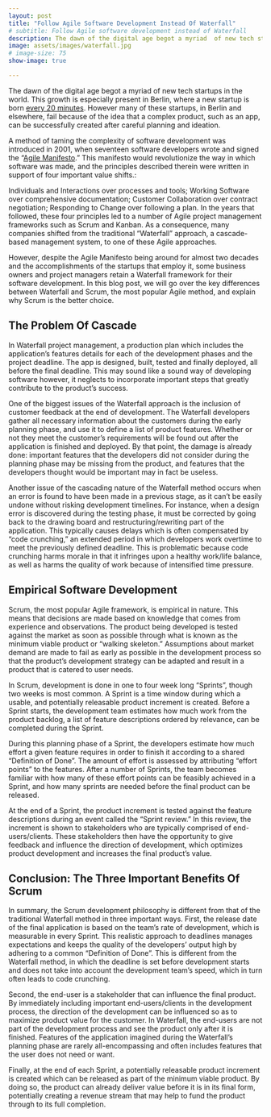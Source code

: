 ```yaml
---
layout: post
title: "Follow Agile Software Development Instead Of Waterfall"
# subtitle: Follow Agile software development instead of Waterfall
description: The dawn of the digital age begot a myriad  of new tech startups in  the world. This growth is especially present in Berlin, where a new startup is born every 20 minutes. However many of these startups, in Berlin and elsewhere, fail because of the idea that a complex product, such as an app, can be successfully created after careful planning and ideation.
image: assets/images/waterfall.jpg
# image-size: 75
show-image: true

---
```


The dawn of the digital age begot a myriad  of new tech startups in  the world. This growth is especially present in Berlin, where a new startup is born [every 20 minutes](https://www.forbes.com/sites/davidprosser/2016/04/15/london-and-berlin-do-battle-for-start-up-supremacy/). However many of these startups, in Berlin and elsewhere, fail because of the idea that a complex product, such as an app, can be successfully created after careful planning and ideation. 

A method of taming the complexity of software development was introduced in 2001, when seventeen software developers wrote and signed the “[Agile Manifesto](https://agilemanifesto.org/).” This manifesto  would revolutionize the way in which software was made, and the principles described therein were written in support of four important value shifts.:

Individuals and Interactions over processes and tools;
Working Software over comprehensive documentation;
Customer Collaboration over contract negotiation;
Responding to Change over following a plan.
In the years that followed, these four principles led to a number of Agile project management frameworks such as Scrum and Kanban. As a consequence, many companies shifted from the traditional “Waterfall” approach, a cascade-based management system, to one of these Agile approaches. 

However, despite the Agile Manifesto being around for almost two decades and the accomplishments of the startups that employ it, some business owners and project managers retain a Waterfall framework for their software development. In this blog post, we will go over the key differences between Waterfall and Scrum, the most popular Agile method, and explain why Scrum is the better choice.

<h2>The Problem Of Cascade</h2>

In Waterfall project management, a production plan which includes the application’s features details for each of the development phases and the project deadline. The app is designed, built, tested and finally deployed, all before the final deadline. This may sound like a sound way of developing software however, it neglects to incorporate important steps that greatly contribute to the product’s success. 

One of the biggest issues of the Waterfall approach is the inclusion of customer feedback at the end of development. The Waterfall developers gather all necessary information about the customers during the early planning phase, and use it to define a list of product features. Whether or not they meet the customer’s requirements will be found out after the application is finished and deployed. By that point, the damage is already done: important features that the developers did not consider during the planning phase may be missing from the product, and features that the developers thought would be important may in fact be useless.  

Another issue of the cascading nature of the Waterfall method occurs when an error is found to have been  made in a previous stage, as it can’t be easily undone without risking development timelines. For instance, when a design error is discovered during the testing phase, it must be corrected by going back to the drawing board and restructuring/rewriting part of the application. This typically causes delays which is often compensated by “code crunching,” an extended period in which developers work overtime to meet the previously defined deadline. This is problematic because code crunching harms morale in that it infringes upon a healthy work/life balance, as well as harms the quality of work because of intensified time pressure. 

<h2>Empirical Software Development</h2>

Scrum, the most popular Agile framework, is empirical in nature. This means that decisions are made based on knowledge that comes from experience and observations. The product being developed is tested against the market as soon as possible through what is known as the minimum viable product or “walking skeleton.” Assumptions about market demand are made to fail as early as possible in the development process so that the product’s development strategy can be adapted and result in a product that is catered to user needs.

In Scrum, development is done in one to four week long “Sprints”, though two weeks is most common. A Sprint is a time window during which a usable, and potentially releasable product increment is created. Before a Sprint starts, the development team estimates how much work from the product backlog, a list of feature descriptions ordered by relevance, can be completed during the Sprint. 

During this planning phase of a Sprint, the developers estimate how much effort a given feature requires in order to finish it according to a shared “Definition of Done”. The amount of effort is assessed by attributing “effort points” to the features. After a number of Sprints, the team becomes familiar with how many of these effort points can be feasibly achieved in a Sprint, and how many sprints are needed before the final product can be released. 

At the end of a Sprint, the product increment is tested against the feature descriptions during an event called the “Sprint review.” In this review, the increment is shown to stakeholders who are typically comprised of end-users/clients. These stakeholders then have the opportunity to give feedback and influence the direction of development, which optimizes product development and increases the final product’s value. 



<h2>Conclusion: The Three Important Benefits Of Scrum</h2>

In summary, the Scrum development philosophy is different from that of the traditional Waterfall method in three important ways. First, the release date of the final application is based on the team’s rate  of development, which is measurable in every Sprint. This realistic approach to deadlines manages expectations and keeps the quality of the developers’ output high by adhering to a common “Definition of Done”. This is different from the Waterfall method, in which the deadline is set before development starts and does not take into account the development team’s speed, which in turn often leads to code crunching.
  
Second, the end-user is a stakeholder that can influence the final product. By immediately including important end-users/clients in the development process, the direction of the development can be influenced so as to maximize product value for the customer. In Waterfall, the end-users are not part of the development process and see the product only after it is finished. Features of the application imagined during the Waterfall’s planning phase are rarely all-encompassing and often includes features that the user does not need or want.

Finally, at the end of each Sprint, a potentially releasable product increment is created which  can be released as part of the minimum viable product. By doing so, the product can already deliver value before it is in its final form, potentially creating a revenue stream that may help to fund the product through to its full completion.


